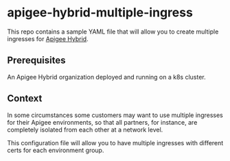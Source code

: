 # apigee-hybrid-multiple-ingress

This repo contains a sample YAML file that will allow you to create multiple ingresses for [Apigee Hybrid](https://cloud.google.com/apigee/hybrid).

## Prerequisites

An Apigee Hybrid organization deployed and running on a k8s cluster. 

## Context
In some circumstances some customers may want to use multiple ingresses for their Apigee environments, so that all partners, for instance, are completely isolated from each other at a network level.

This configuration file will allow you to have multiple ingresses with different certs for each environment group.



